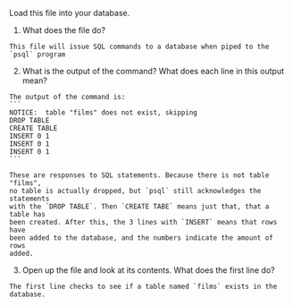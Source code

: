 Load this file into your database.

   1. What does the file do?

    This file will issue SQL commands to a database when piped to the `psql` program

   2. What is the output of the command? What does each line in this output mean?

    The output of the command is:
    ```
    NOTICE:  table "films" does not exist, skipping
    DROP TABLE
    CREATE TABLE
    INSERT 0 1
    INSERT 0 1
    INSERT 0 1
    ```

    These are responses to SQL statements. Because there is not table "films",
    no table is actually dropped, but `psql` still acknowledges the statements
    with the `DROP TABLE`. Then `CREATE TABE` means just that, that a table has
    been created. After this, the 3 lines with `INSERT` means that rows have
    been added to the database, and the numbers indicate the amount of rows
    added.

   3. Open up the file and look at its contents. What does the first line do?

    The first line checks to see if a table named `films` exists in the database.
